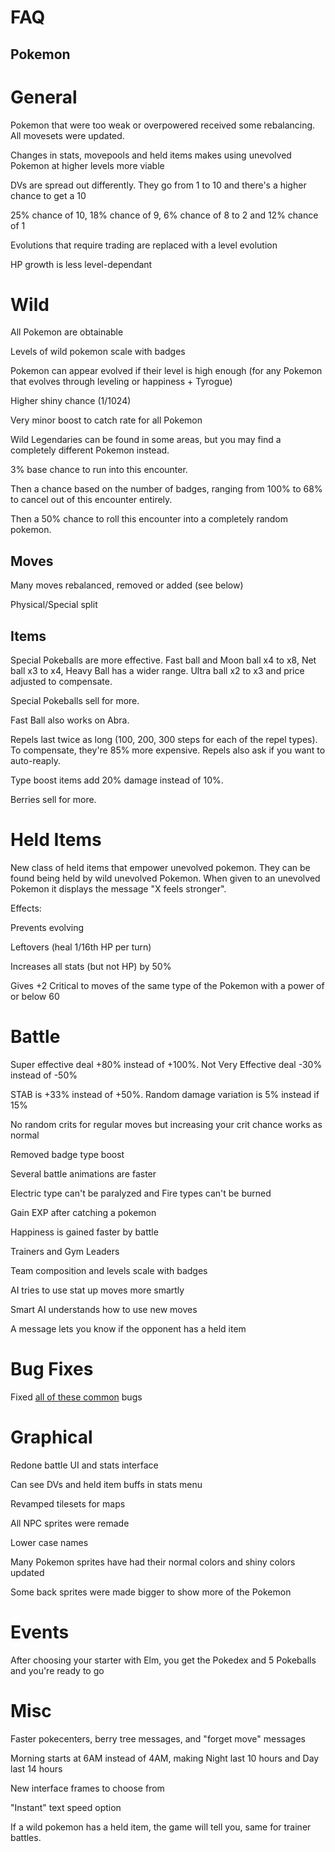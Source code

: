 # FAQ

## Pokemon
# General
Pokemon that were too weak or overpowered received some rebalancing. All movesets were updated.

Changes in stats, movepools and held items makes using unevolved Pokemon at higher levels more viable

DVs are spread out differently. They go from 1 to 10 and there's a higher chance to get a 10

25% chance of 10, 18% chance of 9, 6% chance of 8 to 2 and 12% chance of 1

Evolutions that require trading are replaced with a level evolution

HP growth is less level-dependant

# Wild
All Pokemon are obtainable

Levels of wild pokemon scale with badges

Pokemon can appear evolved if their level is high enough (for any Pokemon that evolves through leveling or happiness + Tyrogue)

Higher shiny chance (1/1024)

Very minor boost to catch rate for all Pokemon

Wild Legendaries can be found in some areas, but you may find a completely different Pokemon instead.

3% base chance to run into this encounter. 

Then a chance based on the number of badges, ranging from 100% to 68% to cancel out of this encounter entirely.

Then a 50% chance to roll this encounter into a completely random pokemon.

## Moves
Many moves rebalanced, removed or added (see below)

Physical/Special split

## Items

Special Pokeballs are more effective. Fast ball and Moon ball x4 to x8, Net ball x3 to x4, Heavy Ball has a wider range. Ultra ball x2 to x3 and price adjusted to compensate.

Special Pokeballs sell for more.

Fast Ball also works on Abra.

Repels last twice as long (100, 200, 300 steps for each of the repel types). To compensate, they're 85% more expensive. Repels also ask if you want to auto-reaply.

Type boost items add 20% damage instead of 10%.

Berries sell for more.

# Held Items
New class of held items that empower unevolved pokemon. They can be found being held by wild unevolved Pokemon. When given to an unevolved Pokemon it displays the message "X feels stronger".

  Effects:
  
  Prevents evolving
  
  Leftovers (heal 1/16th HP per turn)
  
  Increases all stats (but not HP) by 50%
  
  Gives +2 Critical to moves of the same type of the Pokemon with a power of or below 60
  
  
# Battle
Super effective deal +80% instead of +100%. Not Very Effective deal -30% instead of -50%

STAB is +33% instead of +50%. Random damage variation is 5% instead if 15%

No random crits for regular moves but increasing your crit chance works as normal

Removed badge type boost

Several battle animations are faster

Electric type can't be paralyzed and Fire types can't be burned

Gain EXP after catching a pokemon

Happiness is gained faster by battle

Trainers and Gym Leaders

Team composition and levels scale with badges

AI tries to use stat up moves more smartly

Smart AI understands how to use new moves

A message lets you know if the opponent has a held item

# Bug Fixes
Fixed [all of these common](https://github.com/pret/pokecrystal/blob/master/docs/bugs_and_glitches.md) bugs

# Graphical
Redone battle UI and stats interface

Can see DVs and held item buffs in stats menu

Revamped tilesets for maps

All NPC sprites were remade

Lower case names

Many Pokemon sprites have had their normal colors and shiny colors updated

Some back sprites were made bigger to show more of the Pokemon

# Events
After choosing your starter with Elm, you get the Pokedex and 5 Pokeballs and you're ready to go

# Misc
Faster pokecenters, berry tree messages, and "forget move" messages

Morning starts at 6AM instead of 4AM, making Night last 10 hours and Day last 14 hours

New interface frames to choose from

"Instant" text speed option

If a wild pokemon has a held item, the game will tell you, same for trainer battles.
